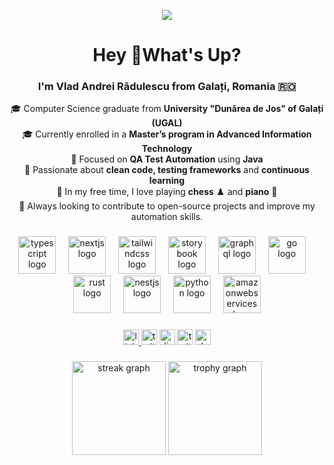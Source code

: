 <!-- 🌟 Personal Banner -->
<p align="center">
  <img src="https://capsule-render.vercel.app/api?type=waving&color=gradient&height=180&section=header&text=Vlad%20Andrei%20Radulescu%20💻&fontSize=38&fontAlignY=35&desc=QA%20Automation%20Engineer%20from%20Galati,%20Romania&descAlignY=55&descAlign=50" />
</p>

<h1 align="center">Hey 👋What's Up?</h1>

###

<h3 align="center">I'm Vlad Andrei Rădulescu from Galați, Romania 🇷🇴</h3>

<p align="center">
🎓 Computer Science graduate from <b>University "Dunărea de Jos" of Galați (UGAL)</b><br>
🎓 Currently enrolled in a <b>Master’s program in Advanced Information Technology</b><br>
💼 Focused on <b>QA Test Automation</b> using <b>Java</b><br>
🧠 Passionate about <b>clean code, testing frameworks</b> and <b>continuous learning</b><br>
🎹 In my free time, I love playing <b>chess</b> ♟️ and <b>piano</b> 🎵<br>
🚀 Always looking to contribute to open-source projects and improve my automation skills.
</p>


###

<div align="center">
  <img src="https://skillicons.dev/icons?i=ts" height="60" alt="typescript logo"  />
  <img width="12" />
  <img src="https://skillicons.dev/icons?i=nextjs" height="60" alt="nextjs logo"  />
  <img width="12" />
  <img src="https://skillicons.dev/icons?i=tailwind" height="60" alt="tailwindcss logo"  />
  <img width="12" />
  <img src="https://cdn.jsdelivr.net/gh/devicons/devicon/icons/storybook/storybook-original.svg" height="60" alt="storybook logo"  />
  <img width="12" />
  <img src="https://skillicons.dev/icons?i=graphql" height="60" alt="graphql logo"  />
  <img width="12" />
  <img src="https://skillicons.dev/icons?i=go" height="60" alt="go logo"  />
  <img width="12" />
  <img src="https://skillicons.dev/icons?i=rust" height="60" alt="rust logo"  />
  <img width="12" />
  <img src="https://skillicons.dev/icons?i=nestjs" height="60" alt="nestjs logo"  />
  <img width="12" />
  <img src="https://skillicons.dev/icons?i=py" height="60" alt="python logo"  />
  <img width="12" />
  <img src="https://skillicons.dev/icons?i=aws" height="60" alt="amazonwebservices logo"  />
</div>

###

<div align="center">
  <a href="https://www.linkedin.com/in/vlad-andrei-radulescu-515a74383/" target="_blank">
    <img src="https://img.shields.io/static/v1?message=LinkedIn&logo=linkedin&label=&color=0077B5&logoColor=white&style=for-the-badge" height="25" alt="linkedin logo" />
  </a>
  <img src="https://img.shields.io/static/v1?message=Twitter&logo=twitter&label=&color=1DA1F2&logoColor=white&style=for-the-badge" height="25" alt="twitter logo"  />
  <img src="https://img.shields.io/static/v1?message=Discord&logo=discord&label=&color=7289DA&logoColor=white&style=for-the-badge" height="25" alt="discord logo"  />
  <img src="https://img.shields.io/static/v1?message=Twitch&logo=twitch&label=&color=9146FF&logoColor=white&style=for-the-badge" height="25" alt="twitch logo"  />
  <img src="https://img.shields.io/static/v1?message=dev.to&logo=dev.to&label=&color=0A0A0A&logoColor=white&style=for-the-badge" height="25" alt="devto logo"  />
</div>

###

<div align="center">
  <img src="https://streak-stats.demolab.com?user=VladAndrei25&locale=en&mode=daily&theme=dracula&hide_border=false&border_radius=5&order=3" height="150" alt="streak graph"  />
  <img src="https://github-profile-trophy.vercel.app?username=VladAndrei25&theme=dracula&column=-1&row=1&margin-w=8&margin-h=8&no-bg=false&no-frame=false&order=4" height="150" alt="trophy graph"  />
</div>

###

  

 
